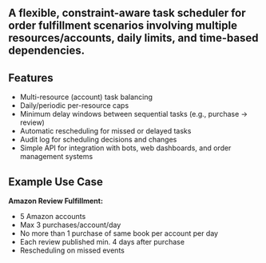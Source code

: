 ## A flexible, constraint-aware task scheduler for order fulfillment scenarios involving multiple resources/accounts, daily limits, and time-based dependencies.

## Features

- Multi-resource (account) task balancing
- Daily/periodic per-resource caps
- Minimum delay windows between sequential tasks (e.g., purchase → review)
- Automatic rescheduling for missed or delayed tasks
- Audit log for scheduling decisions and changes
- Simple API for integration with bots, web dashboards, and order management systems

## Example Use Case

**Amazon Review Fulfillment:**
- 5 Amazon accounts
- Max 3 purchases/account/day
- No more than 1 purchase of same book per account per day
- Each review published min. 4 days after purchase
- Rescheduling on missed events
